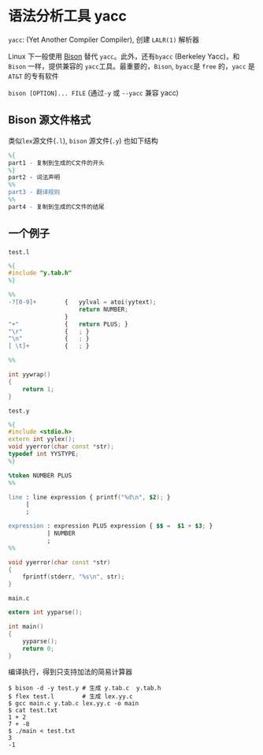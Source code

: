 # 语法分析工具 yacc

`yacc`: (Yet Another Compiler Compiler), 创建 `LALR(1)` 解析器

Linux 下一般使用 [Bison](https://www.gnu.org/software/bison/manual/bison.html) 替代 `yacc`。此外，还有`byacc` (Berkeley Yacc)，和 `Bison` 一样，提供兼容的 `yacc`工具。最重要的，`Bison`, `byacc`是 `free` 的，`yacc` 是`AT&T` 的专有软件

`bison [OPTION]... FILE` (通过`-y` 或 `--yacc` 兼容 yacc)

## Bison 源文件格式

类似`lex`源文件(`.l`), `bison` 源文件(`.y`) 也如下结构

```yacc
%{
part1 - 复制到生成的C文件的开头
%}
part2 - 词法声明
%%
part3 - 翻译规则
%%
part4 - 复制到生成的C文件的结尾
```

## 一个例子

`test.l`

```lex
%{
#include "y.tab.h"
%}

%%
-?[0-9]+        {   yylval = atoi(yytext);
                    return NUMBER;
                }
"+"             {   return PLUS; }
"\r"            {   ; }
"\n"            {   ; }
[ \t]+          {   ; }

%%

int yywrap()
{
    return 1;
}
```

`test.y`

```yacc
%{
#include <stdio.h>
extern int yylex();
void yyerror(char const *str);
typedef int YYSTYPE;
%}

%token NUMBER PLUS
%%

line : line expression { printf("%d\n", $2); }
     |
     ;

expression : expression PLUS expression { $$ =  $1 + $3; }
           | NUMBER
           ;
%%

void yyerror(char const *str)
{
    fprintf(stderr, "%s\n", str);
}
```

`main.c`

```c
extern int yyparse();

int main()
{
    yyparse();
    return 0;
}
```

编译执行，得到只支持加法的简易计算器

```shell
$ bison -d -y test.y # 生成 y.tab.c  y.tab.h
$ flex test.l        # 生成 lex.yy.c
$ gcc main.c y.tab.c lex.yy.c -o main
$ cat test.txt
1 + 2
7 + -8
$ ./main < test.txt
3
-1
```
